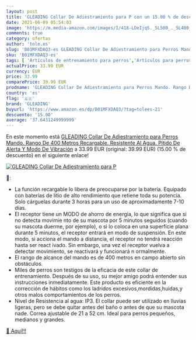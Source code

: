 ```yaml
---
layout: post
title: 'GLEADING Collar De Adiestramiento para P con un 15.00 % de descuento'
date: 2021-06-09 05:54:03
image: 'https://m.media-amazon.com/images/I/418-LOeIjqS._SL500_._SL400_.jpg'
comments: true
category: ofertas
author: 'tole.es'
slug: 'B01MFXDAQ3-es GLEADING Collar De Adiestramiento para Perros Mando. Rango...'
sku: 'B01MFXDAQ3-es'
tags: [ 'Artículos de entrenamiento para perros','Artículos para perros','Collares de adiestramiento caninos','Productos para mascotas','collar','gleading', ]
actualPrice: 33.99 EUR
currency: EUR
price: 33.99
comparePrice: 39.99 EUR
prodname: 'GLEADING Collar De Adiestramiento para Perros Mando. Rango De 400 Metros Recargable. Resistente Al Agua. Pitido De Alerta Y Modo De Vibración'
country: 'es'
flag: '🇪🇸'
brand: 'GLEADING'
buyurl: 'https://www.amazon.es/dp/B01MFXDAQ3/?tag=tolees-21'
descuento: '15.00'
average: '37.6431249999999'
---
```


En este momento está [GLEADING Collar De Adiestramiento para Perros Mando. Rango De 400 Metros Recargable. Resistente Al Agua. Pitido De Alerta Y Modo De Vibración](https://www.amazon.es/dp/B01MFXDAQ3/?tag=tolees-21) a 33.99 EUR (original: 39.99 EUR) (15.00 %  de descuento) en el siguiente enlace!

[![GLEADING Collar De Adiestramiento para P](https://m.media-amazon.com/images/I/418-LOeIjqS._SL500_._SL400_.jpg)](https://www.amazon.es/dp/B01MFXDAQ3/?tag=tolees-21)

🔎:

- La función recargable lo libera de preocuparse por la batería. Equipado con baterías de litio de alto rendimiento que retiene toda su potencia. Solo cárguelas durante 3 horas para un uso de aproximadamente 7-10 días.
- El receptor tiene un MODO de ahorro de energía, lo que significa que si no detecta movimie nto de su mascota por 5 minutos seguidos (cuando su mascota duerme, por ejemplo), o si lo coloca en una superficie plana durante 5 minutos, el receptor entrará en modo de suspensión. En este modo, si acciona el mando a distancia, el receptor no tendrá reacción hasta ser react ivado. Sin embargo, una vez el receptor vuelva a detectar movimiento, se reactivará y funcionará n ormalmente.
- El rango de alcance del mando es de 400 metros en campo abierto sin obstáculos.
- Miles de perros son testigos de la eficacia de este collar de entrenamiento. Después de su uso, su mejor amigo podrá entender sus instrucciones inmediatamente. Este producto es eficiente en la corrección de hábitos como los ladridos excesivos,mordidas,huidas,y otros malos comportamientos de los perros.
- Nivel de Resistencia al agua: IP3. El collar puede ser utilizado en lluvias ligeras, pero se debe quitar antes del baño o antes de que su mascota nade. Correa ajustable de 21 a 52 cm. Ideal para perros pequeños, medianos y grandes.

[🛒 Aquí!!!](https://www.amazon.es/dp/B01MFXDAQ3/?tag=tolees-21)
